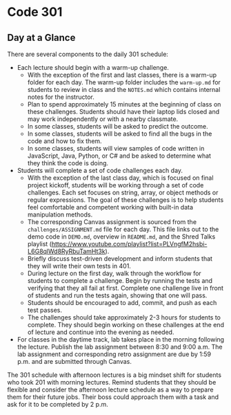 # Code 301

## Day at a Glance

There are several components to the daily 301 schedule:

- Each lecture should begin with a warm-up challenge.
  - With the exception of the first and last classes, there is a warm-up folder for each day. The warm-up folder includes the `warm-up.md` for students to review in class and the `NOTES.md` which contains internal notes for the instructor.
  - Plan to spend approximately 15 minutes at the beginning of class on these challenges. Students should have their laptop lids closed and may work independently or with a nearby classmate.
  - In some classes, students will be asked to predict the outcome.
  - In some classes, students will be asked to find all the bugs in the code and how to fix them.
  - In some classes, students will view samples of code written in JavaScript, Java, Python, or C# and be asked to determine what they think the code is doing.
- Students will complete a set of code challenges each day.
  - With the exception of the last class day, which is focused on final project kickoff, students will be working through a set of code challenges. Each set focuses on string, array, or object methods or regular expressions. The goal of these challenges is to help students feel comfortable and competent working with built-in data manipulation methods.
  - The corresponding Canvas assignment is sourced from the `challenges/ASSIGNMENT.md` file for each day. This file links out to the demo code in `DEMO.md`, overview in `README.md`, and the Shred Talks playlist (<https://www.youtube.com/playlist?list=PLVngfM2hsbi-L6G8qlWd8RyRbuTamHt3k>).
  - Briefly discuss test-driven development and inform students that they will write their own tests in 401.
  - During lecture on the first day, walk through the workflow for students to complete a challenge. Begin by running the tests and verifying that they all fail at first. Complete one challenge live in front of students and run the tests again, showing that one will pass.
  - Students should be encouraged to add, commit, and push as each test passes.
  - The challenges should take approximately 2-3 hours for students to complete. They should begin working on these challenges at the end of lecture and continue into the evening as needed.
- For classes in the daytime track, lab takes place in the morning following the lecture. Publish the lab assignment between 8:30 and 9:00 a.m. The lab assignment and corresponding retro assignment are due by 1:59 p.m. and are submitted through Canvas.

The 301 schedule with afternoon lectures is a big mindset shift for students who took 201 with morning lectures. Remind students that they should be flexible and consider the afternoon lecture schedule as a way to prepare them for their future jobs. Their boss could approach them with a task and ask for it to be completed by 2 p.m.
